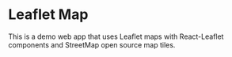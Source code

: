 # Leaflet Map
This is a demo web app that uses Leaflet maps with React-Leaflet components and StreetMap open source map tiles.
